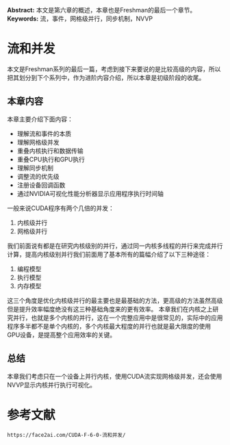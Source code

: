 

**Abstract:** 本文是第六章的概述，本章也是Freshman的最后一个章节。
**Keywords:** 流，事件，网格级并行，同步机制，NVVP

# 流和并发

本文是Freshman系列的最后一篇，考虑到接下来要说的是比较高级的内容，所以把其划分到下个系列中，作为进阶内容介绍，所以本章是初级阶段的收尾。

## 本章内容

本章主要介绍下面内容：

- 理解流和事件的本质
- 理解网格级并发
- 重叠内核执行和数据传输
- 重叠CPU执行和GPU执行
- 理解同步机制
- 调整流的优先级
- 注册设备回调函数
- 通过NVIDIA可视化性能分析器显示应用程序执行时间轴

一般来说CUDA程序有两个几倍的并发：

1. 内核级并行
2. 网格级并行

我们前面说有都是在研究内核级别的并行，通过同一内核多线程的并行来完成并行计算，提高内核级别并行我们前面用了基本所有的篇幅介绍了以下三种途径：

1. 编程模型
2. 执行模型
3. 内存模型

这三个角度是优化内核级并行的最主要也是最基础的方法，更高级的方法虽然高级但是提升效率幅度绝没有这三种基础角度来的更有效率。
本章我们在内核之上研究并行，也就是多个内核的并行，这在一个完整应用中是很常见的，实际中的应用程序多半都不是单个内核的，多个内核最大程度的并行也就是最大限度的使用GPU设备，是提高整个应用效率的关键。

## 总结

本章我们考虑只在一个设备上并行内核，使用CUDA流实现网格级并发，还会使用NVVP显示内核并行执行可视化。

# 参考文献 #

```
https://face2ai.com/CUDA-F-6-0-流和并发/
```

